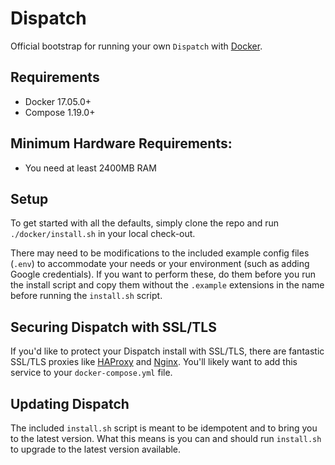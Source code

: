 # Dispatch

Official bootstrap for running your own `Dispatch` with [Docker](https://www.docker.com/).

## Requirements

- Docker 17.05.0+
- Compose 1.19.0+

## Minimum Hardware Requirements:

- You need at least 2400MB RAM

## Setup

To get started with all the defaults, simply clone the repo and run `./docker/install.sh` in your local check-out.

There may need to be modifications to the included example config files (`.env`) to accommodate your needs or your environment (such as adding Google credentials). If you want to perform these, do them before you run the install script and copy them without the `.example` extensions in the name before running the `install.sh` script.

## Securing Dispatch with SSL/TLS

If you'd like to protect your Dispatch install with SSL/TLS, there are
fantastic SSL/TLS proxies like [HAProxy](http://www.haproxy.org/)
and [Nginx](http://nginx.org/). You'll likely want to add this service to your `docker-compose.yml` file.

## Updating Dispatch

The included `install.sh` script is meant to be idempotent and to bring you to the latest version. What this means is you can and should run `install.sh` to upgrade to the latest version available.

